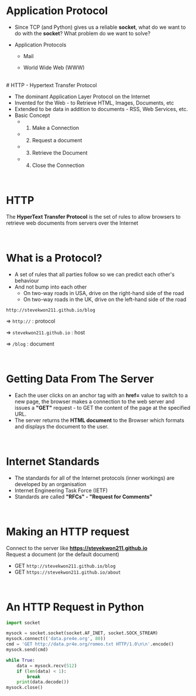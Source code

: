 # Application Protocol

- Since TCP (and Python) gives us a reliable __socket__, what do we want to do with the __socket__? What problem do we want to solve?

- Application Protocols

  - Mail

  - World Wide Web (WWW)
<br>
# HTTP - Hypertext Transfer Protocol

- The dominant Application Layer Protocol on the Internet
- Invented for the Web - to Retrieve HTML, Images, Documents, etc
- Extended to be data in addition to documents - RSS, Web Services, etc.
- Basic Concept
  - 1. Make a Connection
  - 2. Request a document
  - 3. Retrieve the Document
  - 4. Close the Connection
<br>

# HTTP
The __HyperText Transfer Protocol__ is the set of rules to allow browsers to retrieve web documents from servers over the Internet

<br>

# What is a Protocol?

- A set of rules that all parties follow so we can predict each other's behaviour
- And not bump into each other
  - On two-way roads in USA, drive on the right-hand side of the road
  - On two-way roads in the UK, drive on the left-hand side of the road

`http://stevekwon211.github.io/blog`

=> `http://` : protocol

=> `stevekwon211.github.io` : host

=> `/blog` : document

<br>

#  Getting Data From The Server

- Each the user clicks on  an anchor tag with an __href=__ value to switch to a new page,
  the browser makes a connection to the web server and issues a __"GET"__ request - to GET the content of the page at the specified URL.
- The server returns the __HTML document__ to the Browser which formats and displays the document to the user.

<br>

# Internet Standards

- The standards for all of the Internet protocols (inner workings) are developed by an organisation
- Internet Engineering Task Force (IETF)
- Standards are called __"RFCs" - "Request for Comments"__

<br>

# Making an HTTP request

Connect to the server like __https://stevekwon211.github.io__  
Request a document (or the default document)  

- GET `http://stevekwon211.github.io/blog`
- GET `https://stevekwon211.github.io/about`

<br>

# An HTTP Request in Python

```python
import socket

mysock = socket.socket(socket.AF_INET, socket.SOCK_STREAM)
mysock.connect(('data.pre4e.org', 80))
cmd = 'GET http://data.pr4e.org/romeo.txt HTTP/1.0\n\n'.encode()
mysock.send(cmd)

while True:
    data = mysock.recv(512)
    if (len(data) < 1):
        break
    print(data.decode())
mysock.close()
```

